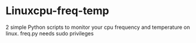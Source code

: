 # Linuxcpu-freq-temp
2 simple Python scripts to monitor your cpu frequency and temperature on linux.
freq.py needs sudo privileges
